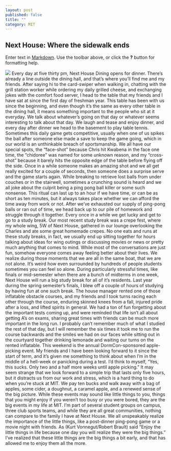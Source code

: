 ```yaml
---
layout: post
published: false
title: ""
category: MIT
---
```


## Next House: Where the sidewalk ends

Enter text in [Markdown](http://daringfireball.net/projects/markdown/). Use the toolbar above, or click the **?** button for formatting help.

![](/http://upload.wikimedia.org/wikipedia/en/2/2c/MIT_Next_House.jpg)
Every day at five thirty pm, Next House Dining opens for dinner. There’s already a line outside the dining hall, and that’s where you’ll find me and my friends. After saying hi to the card-swiper when walking in, chatting with the grill station worker while ordering my daily grilled cheese, and exchanging jokes with the comfort food server, I head to the table that my friends and I have sat at since the first day of freshman year. This table has been with us since the beginning, and even though it’s the same as every other table in the dining hall, it means something important to the people who sit at it everyday. We talk about whatever’s going on that day or whatever seems interesting to talk about that day. We laugh and tease and enjoy dinner, and every day after dinner we head to the basement to play table tennis. 
	Sometimes this daily game gets competitive, usually when one of us spikes the ball after someone else made a save to keep the game going, which in our world is an unthinkable breach of sportsmanship. We all have our special spots, the “face-shot” because Chris hit Kwabena in the face one time, the “chidoree” was named for some unknown reason, and my “cross-shot” because it barely hits the opposite edge of the table before flying off the side. Once in a while someone makes an amazing shot and we all get really excited for a couple of seconds, then someone does a surprise serve and the game starts again. While breaking to retrieve lost balls from under couches or in the stairwell, sometimes a crunching sound is heard and we all joke about the culprit being a ping pong ball killer or some such nonsense. This ritual can last up to an hour if we have time, or can be as short as ten minutes, but it always takes place whether we can afford the time away from work or not. After we’ve exhausted our supply of ping-pong balls or ran out of time, we head back up to our pile of homework and struggle through it together.
	Every once in a while we get lucky and get to go to a study break. Our most recent study break was a crepe fest, where my whole wing, 5W of Next House, gathered in our lounge overlooking the Charles and ate some great homemade crepes. No one eats and runs at these study breaks, in fact, we usually end up sitting together for hours talking about ideas for wing outings or discussing movies or news or pretty much anything that comes to mind.  While most of the conversations are just fun, somehow everyone comes away feeling better about their lives. We realize during those moments that we are all in the same boat, that we are not alone. It’s weird how even surrounded by hundreds of people students sometimes you can feel so alone. 
	During particularly stressful times, like finals or mid-semester when there are a bunch of midterms in one week, Next House will run a big study break for all of it’s residents. Last year during the spring semester’s finals, I blew off a couple of hours of studying by having fun at one such break. The house manager rented one of those inflatable obstacle courses, and my friends and I took turns racing each other through the course, enduring skinned knees from a fall, injured pride after a loss, and lifted spirits in general. We had a ton of fun forgetting about the important tests coming up, and were reminded that life isn’t all about getting A’s on exams, sharing great times with friends can be much more important in the long run. I probably can’t remember much of what I studied the rest of that day, but I will remember the six times it took me to run the course backwards and the smiles we had on our faces while sitting out in the courtyard together drinking lemonade and waiting our turns on the rented inflatable. 
	This weekend is the annual DormCon-sponsored apple-picking event. My friends and I have been looking forward to it since the start of term, and it’s given me something to think about when I’m in the middle of a hell-week or panicking during a test. I’d think to myself, “Yes, this sucks. Only two and a half more weeks until apple picking.” It may seem strange that we look forward to a simple trip that lasts only five hours, but it distracts us from our work and stress, which is a hard thing to do when you’re stuck at MIT.  We pay ten bucks and walk away with a bag of apples, some cider, a doughnut, a caramel apple, and a renewed sense of the big picture. 
	While these events may sound like little things to you, things that you might enjoy if you weren’t too busy or you were bored, they are the big events in my life at MIT. I’m part of several student groups on campus, three club sports teams, and while they are all great communities, nothing can compare to the family I have at Next House. We all unspeakably realize the importance of the little things, like a post-dinner ping-pong game or a movie night with friends. As (Kurt Vonnegut/Robert Brault) said “Enjoy the little things in life because one day you will realize they were the big things.” I’ve realized that these little things are the big things a bit early, and that has allowed me to enjoy them all the more. 

